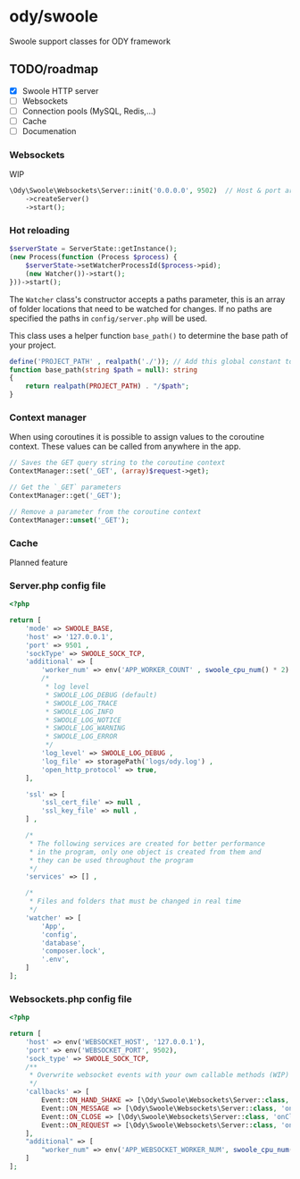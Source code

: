 # ody/swoole
Swoole support classes for ODY framework

## TODO/roadmap

- [x] Swoole HTTP server
- [ ] Websockets
- [ ] Connection pools (MySQL, Redis,...)
- [ ] Cache
- [ ] Documenation

### Websockets
WIP

```php
\Ody\Swoole\Websockets\Server::init('0.0.0.0', 9502)  // Host & port are nullable, will default to app.websockets config
    ->createServer()
    ->start();
```

### Hot reloading
```php
$serverState = ServerState::getInstance();
(new Process(function (Process $process) {
    $serverState->setWatcherProcessId($process->pid);
    (new Watcher())->start();
}))->start();
```

The `Watcher` class's constructor accepts a paths parameter, this is an array of
folder locations that need to be watched for changes. If no paths are specified the 
paths in `config/server.php` will be used. 

This class uses a helper function `base_path()` to determine the base path of your project.

```php
define('PROJECT_PATH' , realpath('./')); // Add this global constant to one of your bootstrap files.
function base_path(string $path = null): string
{
    return realpath(PROJECT_PATH) . "/$path";
}
```

### Context manager
When using coroutines it is possible to assign values to the coroutine context.
These values can be called from anywhere in the app.

```php
// Saves the GET query string to the coroutine context
ContextManager::set('_GET', (array)$request->get);

// Get the `_GET` parameters
ContextManager::get('_GET');

// Remove a parameter from the coroutine context
ContextManager::unset('_GET');
```

### Cache
Planned feature

### Server.php config file
```php
<?php

return [
    'mode' => SWOOLE_BASE,
    'host' => '127.0.0.1',
    'port' => 9501 ,
    'sockType' => SWOOLE_SOCK_TCP,
    'additional' => [
        'worker_num' => env('APP_WORKER_COUNT' , swoole_cpu_num() * 2) ,
        /*
         * log level
         * SWOOLE_LOG_DEBUG (default)
         * SWOOLE_LOG_TRACE
         * SWOOLE_LOG_INFO
         * SWOOLE_LOG_NOTICE
         * SWOOLE_LOG_WARNING
         * SWOOLE_LOG_ERROR
         */
        'log_level' => SWOOLE_LOG_DEBUG ,
        'log_file' => storagePath('logs/ody.log') ,
        'open_http_protocol' => true,
    ],

    'ssl' => [
        'ssl_cert_file' => null ,
        'ssl_key_file' => null ,
    ] ,

    /*
     * The following services are created for better performance 
     * in the program, only one object is created from them and 
     * they can be used throughout the program
     */
    'services' => [] ,

    /*
     * Files and folders that must be changed in real time
     */
    'watcher' => [
        'App',
        'config',
        'database',
        'composer.lock',
        '.env',
    ] 
];
```

### Websockets.php config file
```php
<?php

return [
    'host' => env('WEBSOCKET_HOST', '127.0.0.1'),
    'port' => env('WEBSOCKET_PORT', 9502),
    'sock_type' => SWOOLE_SOCK_TCP,
    /**
     * Overwrite websocket events with your own callable methods (WIP)
     */
    'callbacks' => [
        Event::ON_HAND_SHAKE => [\Ody\Swoole\Websockets\Server::class, 'onHandShake'],
        Event::ON_MESSAGE => [\Ody\Swoole\Websockets\Server::class, 'onMessage'],
        Event::ON_CLOSE => [\Ody\Swoole\Websockets\Server::class, 'onClose'],
        Event::ON_REQUEST => [\Ody\Swoole\Websockets\Server::class, 'onRequest'],
    ],
    "additional" => [
        "worker_num" => env('APP_WEBSOCKET_WORKER_NUM', swoole_cpu_num() * 2),
    ]
];
```

